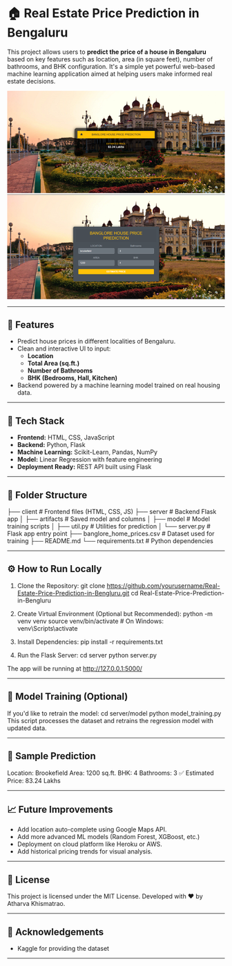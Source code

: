 # 🏠 Real Estate Price Prediction in Bengaluru

This project allows users to **predict the price of a house in Bengaluru** based on key features such as location, area (in square feet), number of bathrooms, and BHK configuration. It's a simple yet powerful web-based machine learning application aimed at helping users make informed real estate decisions.

![App Screenshot - Input Form](images/image1.png)
![App Screenshot - Prediction Result](images/image.png)

---

## 🚀 Features

- Predict house prices in different localities of Bengaluru.
- Clean and interactive UI to input:
  - **Location**
  - **Total Area (sq.ft.)**
  - **Number of Bathrooms**
  - **BHK (Bedrooms, Hall, Kitchen)**
- Backend powered by a machine learning model trained on real housing data.

---

## 🧠 Tech Stack

- **Frontend:** HTML, CSS, JavaScript
- **Backend:** Python, Flask
- **Machine Learning:** Scikit-Learn, Pandas, NumPy
- **Model:** Linear Regression with feature engineering
- **Deployment Ready:** REST API built using Flask

---

## 📂 Folder Structure

├── client               # Frontend files (HTML, CSS, JS)
├── server               # Backend Flask app
│   ├── artifacts        # Saved model and columns
│   ├── model            # Model training scripts
│   ├── util.py          # Utilities for prediction
│   └── server.py        # Flask app entry point
├── banglore_home_prices.csv  # Dataset used for training
├── README.md
└── requirements.txt     # Python dependencies

---

## ⚙️ How to Run Locally

1. Clone the Repository:
   git clone https://github.com/yourusername/Real-Estate-Price-Prediction-in-Bengluru.git
   cd Real-Estate-Price-Prediction-in-Bengluru
   
2. Create Virtual Environment (Optional but Recommended):
   python -m venv venv
   source venv/bin/activate  # On Windows: venv\Scripts\activate

3. Install Dependencies:
   pip install -r requirements.txt

4. Run the Flask Server:
   cd server
   python server.py

The app will be running at http://127.0.0.1:5000/

---

## 🧪 Model Training (Optional)

If you'd like to retrain the model:
  cd server/model
  python model_training.py
This script processes the dataset and retrains the regression model with updated data.

---

## 🔮 Sample Prediction

Location: Brookefield
Area: 1200 sq.ft.
BHK: 4
Bathrooms: 3
✅ Estimated Price: 83.24 Lakhs

---

## 📈 Future Improvements

- Add location auto-complete using Google Maps API.
- Add more advanced ML models (Random Forest, XGBoost, etc.)
- Deployment on cloud platform like Heroku or AWS.
- Add historical pricing trends for visual analysis.

---

## 📄 License

This project is licensed under the MIT License.
Developed with ❤️ by Atharva Khismatrao.

---

## 🙌 Acknowledgements

- Kaggle for providing the dataset

---




